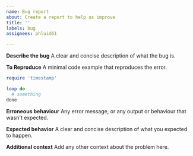 ```yaml
---
name: Bug report
about: Create a report to help us improve
title: ''
labels: bug
assignees: phluid61

---
```


**Describe the bug**
A clear and concise description of what the bug is.

**To Reproduce**
A minimal code example that reproduces the error.

```ruby
require 'timestamp'

loop do
  # something
done
```

**Erroneous behaviour**
Any error message, or any output or behaviour that wasn't expected.

**Expected behavior**
A clear and concise description of what you expected to happen.

**Additional context**
Add any other context about the problem here.
